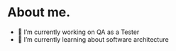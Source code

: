 # About me.

- 🔭 I’m currently working on QA as a Tester
- 🌱 I’m currently learning about software architecture
